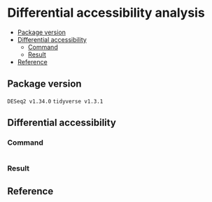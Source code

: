 # Differential accessibility analysis
>  

* [Package version](#package-version)
* [Differential accessibility](#differential-accessibility)
    + [Command](#command)
    + [Result](#result)
* [Reference](#reference)

## Package version
`DESeq2 v1.34.0`
`tidyverse v1.3.1`


## Differential accessibility

### Command

```R

```



### Result


## Reference


